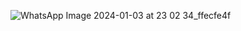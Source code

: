 ![WhatsApp Image 2024-01-03 at 23 02 34_ffecfe4f](https://github.com/nurannisa77/Pengajuan-Haki/assets/139837897/5fa177f3-7187-430d-adbf-ca04f2add6b4)

